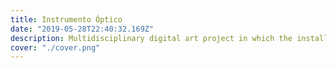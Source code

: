 ```yaml
---
title: Instrumento Óptico
date: "2019-05-28T22:40:32.169Z"
description: Multidisciplinary digital art project in which the installation scenery is exploited and the creation of a space intervened by the repercussions of the interaction between audio and visuals.
cover: "./cover.png"
---
```

